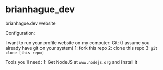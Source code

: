 # brianhague_dev
brianhague.dev website

Configuration:

I want to run your profile website on my computer:
Git: (I assume you already have git on your system)
1: fork this repo
2: clone this repo
3: `git clone [this repo]`

Tools you'll need:
1: Get NodeJS at `www.nodejs.org` and install it
